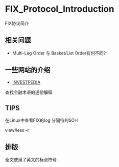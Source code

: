 # FIX_Protocol_Introduction
FIX协议简介


## 相关问题

- Multi-Leg Order 与 Basket/List Order有何不同?

## 一些网站的介绍

- [INVESTPEDIA](https://www.investopedia.com/)

查找金融术语的通俗解释

## TIPS

在Linux中查看FIX的log
分隔符的SOH

view/less -r

## 排版

全文使用了英文的标点符号.
